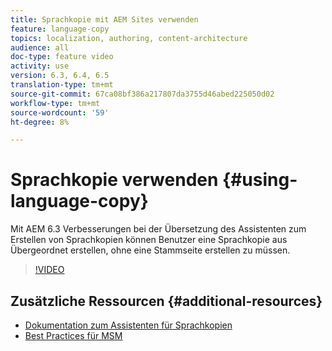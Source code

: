 ```yaml
---
title: Sprachkopie mit AEM Sites verwenden
feature: language-copy
topics: localization, authoring, content-architecture
audience: all
doc-type: feature video
activity: use
version: 6.3, 6.4, 6.5
translation-type: tm+mt
source-git-commit: 67ca08bf386a217807da3755d46abed225050d02
workflow-type: tm+mt
source-wordcount: '59'
ht-degree: 8%

---
```



# Sprachkopie verwenden {#using-language-copy}

Mit AEM 6.3 Verbesserungen bei der Übersetzung des Assistenten zum Erstellen von Sprachkopien können Benutzer eine Sprachkopie aus Übergeordnet erstellen, ohne eine Stammseite erstellen zu müssen.

>[!VIDEO](https://video.tv.adobe.com/v/17116/?quality=9&learn=on)

## Zusätzliche Ressourcen {#additional-resources}

* [Dokumentation zum Assistenten für Sprachkopien](https://helpx.adobe.com/experience-manager/6-5/sites/administering/using/tc-wizard.html)
* [Best Practices für MSM](https://helpx.adobe.com/experience-manager/6-5/sites/administering/using/msm-best-practices.html)
